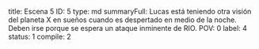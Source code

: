 title:          Escena 5
ID:             5
type:           md
summaryFull:    Lucas está teniendo otra visión del planeta X en sueños cuando es despertado en medio de la noche. Deben irse porque se espera un ataque inminente de RIO.
POV:            0
label:          4
status:         1
compile:        2


